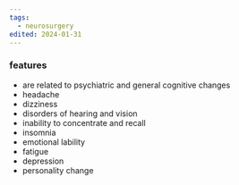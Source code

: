 ```yaml
---
tags:
  - neurosurgery
edited: 2024-01-31
---
```

### features 
- are related to psychiatric and general cognitive changes
- headache
- dizziness
- disorders of hearing and vision
- inability to concentrate and recall
- insomnia
- emotional lability
- fatigue
- depression
- personality change

